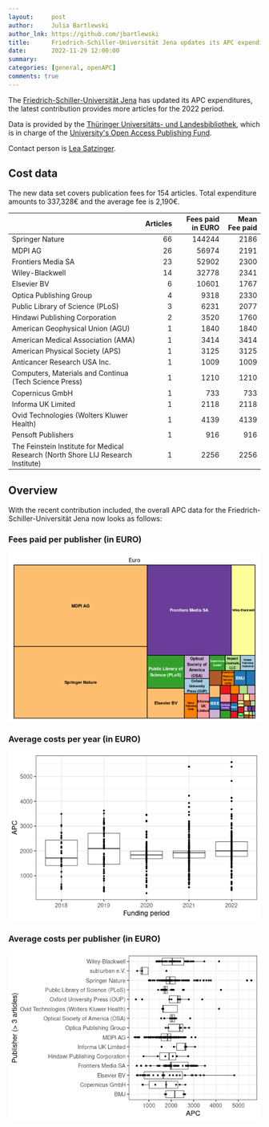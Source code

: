 ```yaml
---
layout:     post
author:     Julia Bartlewski
author_lnk: https://github.com/jbartlewski
title:      Friedrich-Schiller-Universität Jena updates its APC expenditures
date:       2022-11-29 12:00:00
summary:    
categories: [general, openAPC]
comments: true
---
```





The [Friedrich-Schiller-Universität Jena](https://www.uni-jena.de/en) has updated its APC expenditures, the latest contribution provides more articles for the 2022 period.

Data is provided by the [Thüringer Universitäts- und Landesbibliothek](https://www.thulb.uni-jena.de/home), which is in charge of the [University's Open Access Publishing Fund](https://www.thulb.uni-jena.de/services/forschung-/-lehre/open-access-/-elektronisches-publizieren#c3516).

Contact person is [Lea Satzinger](<mailto:openaccess_thulb@uni-jena.de>).


## Cost data



The new data set covers publication fees for 154 articles. Total expenditure amounts to 337,328€ and the average fee is 2,190€.


|                                                                                  | Articles| Fees paid in EURO| Mean Fee paid|
|:---------------------------------------------------------------------------------|--------:|-----------------:|-------------:|
|Springer Nature                                                                   |       66|            144244|          2186|
|MDPI AG                                                                           |       26|             56974|          2191|
|Frontiers Media SA                                                                |       23|             52902|          2300|
|Wiley-Blackwell                                                                   |       14|             32778|          2341|
|Elsevier BV                                                                       |        6|             10601|          1767|
|Optica Publishing Group                                                           |        4|              9318|          2330|
|Public Library of Science (PLoS)                                                  |        3|              6231|          2077|
|Hindawi Publishing Corporation                                                    |        2|              3520|          1760|
|American Geophysical Union (AGU)                                                  |        1|              1840|          1840|
|American Medical Association (AMA)                                                |        1|              3414|          3414|
|American Physical Society (APS)                                                   |        1|              3125|          3125|
|Anticancer Research USA Inc.                                                      |        1|              1009|          1009|
|Computers, Materials and Continua (Tech Science Press)                            |        1|              1210|          1210|
|Copernicus GmbH                                                                   |        1|               733|           733|
|Informa UK Limited                                                                |        1|              2118|          2118|
|Ovid Technologies (Wolters Kluwer Health)                                         |        1|              4139|          4139|
|Pensoft Publishers                                                                |        1|               916|           916|
|The Feinstein Institute for Medical Research (North Shore LIJ Research Institute) |        1|              2256|          2256|

## Overview

With the recent contribution included, the overall APC data for the Friedrich-Schiller-Universität Jena now looks as follows:

### Fees paid per publisher (in EURO)

![plot of chunk tree_jena_2022_11_29_full](/figure/tree_jena_2022_11_29_full-1.png)

###  Average costs per year (in EURO)

![plot of chunk box_jena_2022_11_29_year_full](/figure/box_jena_2022_11_29_year_full-1.png)

###  Average costs per publisher (in EURO)

![plot of chunk box_jena_2022_11_29_publisher_full](/figure/box_jena_2022_11_29_publisher_full-1.png)
